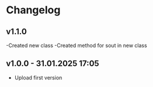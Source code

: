 # Changelog 


## v1.1.0
-Created new class
-Created method for sout in new class


## v1.0.0 - 31.01.2025  17:05
- Upload first version
